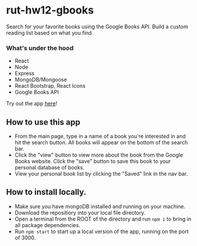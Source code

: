 # rut-hw12-gbooks
Search for your favorite books using the Google Books API. Build a custom reading list based on what you find.

### What's under the hood
* React
* Node
* Express
* MongoDB/Mongoose
* React Bootstrap, React Icons
* Google Books API

Try out the app [here]()! 

## How to use this app
* From the main page, type in a name of a book you're interested in and hit the search button. All books will appear on the bottom of the search bar.
* Click the "view" button to view more about the book from the Google Books website. Click the "save" button to save this book to your personal database of books.
* View your personal book list by clicking the "Saved" link in the nav bar.

## How to install locally.
* Make sure you have mongoDB installed and running on your machine.
* Download the repositiory into your local file directory.
* Open a terminal from the ROOT of the directory and run `npm i` to bring in all package dependencies.
* Run `npm start` to start up a local version of the app, running on the port of 3000.
